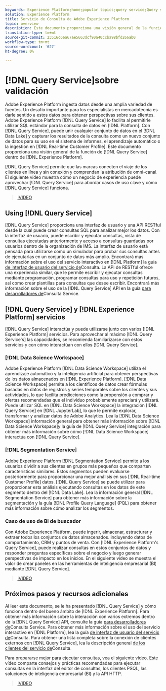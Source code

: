 ```yaml
---
keywords: Experience Platform;home;popular topics;query service;Query service;query
solution: Experience Platform
title: Servicio de Consulta de Adobe Experience Platform
topic: overview
description: Este documento proporciona una visión general de la función del servicio de Consulta dentro del Experience Platform.
translation-type: tm+mt
source-git-commit: 23516c66a67ae5663dcf90a40ccba98bfd266ab0
workflow-type: tm+mt
source-wordcount: '627'
ht-degree: 0%

---
```



# [!DNL Query Service]sobre validación

Adobe Experience Platform ingesta datos desde una amplia variedad de fuentes. Un desafío importante para los especialistas en mercadotecnia es darle sentido a estos datos para obtener perspectivas sobre sus clientes. Adobe Experience Platform [!DNL Query Service] lo facilita al permitirle utilizar SQL estándar para la consulta de datos en [!DNL Platform]. Con [!DNL Query Service], puede unir cualquier conjunto de datos en el [!DNL Data Lake] y capturar los resultados de la consulta como un nuevo conjunto de datos para su uso en el sistema de informes, el aprendizaje automático o la ingestión en [!DNL Real-time Customer Profile]. Este documento proporciona una visión general de la función de [!DNL Query Service] dentro de [!DNL Experience Platform].

[!DNL Query Service] permite que las marcas conecten el viaje de los clientes en línea y sin conexión y comprendan la atribución de omni-canal. El siguiente vídeo muestra cómo un negocio de experiencia puede aprovechar [!DNL Query Service] para abordar casos de uso clave y cómo [!DNL Query Service] funciona.

>[!VIDEO](https://video.tv.adobe.com/v/29795?quality=12&learn=on)

## Using [!DNL Query Service]

[!DNL Query Service] proporciona una interfaz de usuario y una API RESTful desde la cual puede crear consultas SQL para analizar mejor los datos. Con la interfaz de usuario, puede escribir y ejecutar consultas, vista de consultas ejecutadas anteriormente y acceso a consultas guardadas por usuarios dentro de la organización de IMS. La interfaz de usuario está pensada para utilizarse como un simulador para probar sus consultas antes de ejecutarlas en un conjunto de datos más amplio. Encontrará más información sobre el uso del servicio interactivo en [!DNL Platform] la guía [de interfaz de usuario del servicio de](ui/overview.md)Consulta. La API de RESTful ofrece una experiencia similar, que le permite escribir y ejecutar consultas mediante programación, programar consultas para uso y repetición futuros, así como crear plantillas para consultas que desee escribir. Encontrará más información sobre el uso de la [!DNL Query Service] API en la guía [para desarrolladores de](api/getting-started.md)Consulta Service.

## [!DNL Query Service] y [!DNL Experience Platform] servicios

[!DNL Query Service] interactúa y puede utilizarse junto con varios [!DNL Experience Platform] servicios. Para aprovechar al máximo [!DNL Query Service's] las capacidades, se recomienda familiarizarse con estos servicios y con cómo interactúan con ellos [!DNL Query Service].

### [!DNL Data Science Workspace]

Adobe Experience Platform [!DNL Data Science Workspace] utiliza el aprendizaje automático y la inteligencia artificial para obtener perspectivas de los datos almacenados en [!DNL Experience Platform]. [!DNL Data Science Workspace] permite a los científicos de datos crear fórmulas basadas en datos de registros y series temporales sobre los clientes y sus actividades, lo que facilita predicciones como la propensión a comprar y ofertas recomendadas que el individuo probablemente apreciará y utilizará. Puede utilizar SQL en [!DNL Data Science Workspace] la integración [!DNL Query Service] en [!DNL JupyterLab], lo que le permite explorar, transformar y analizar datos de Adobe Analytics. Lea la [!DNL Data Science Workspace] información general para obtener más información sobre [!DNL Data Science Workspace]y la guía de [!DNL Query Service] integración para obtener más información sobre cómo [!DNL Data Science Workspace] interactúa con [!DNL Query Service].

### [!DNL Segmentation Service]

Adobe Experience Platform [!DNL Segmentation Service] permite a los usuarios dividir a sus clientes en grupos más pequeños que comparten características similares. Estos segmentos pueden evaluarse posteriormente para proporcionar una mejor análisis en sus [!DNL Real-time Customer Profile] datos. [!DNL Query Service] se puede utilizar para proporcionar esta análisis ejecutando consultas en los datos de este segmento dentro del [!DNL Data Lake]. Lea la información general [!DNL Segmentation Service] para obtener más información sobre la segmentación y la guía [!DNL Profile Query Language] (PQL) para obtener más información sobre cómo analizar los segmentos.

### Caso de uso de BI de buscador

Con Adobe Experience Platform, puede ingerir, almacenar, estructurar y extraer todos los conjuntos de datos almacenados. incluyendo datos de comportamiento, CRM y puntos de venta. Con [!DNL Experience Platform's Query Service], puede realizar consultas en estos conjuntos de datos y responder preguntas específicas sobre el negocio y luego generar perspectivas de impacto en los inicios. En el siguiente vídeo se muestra el valor de crear paneles en las herramientas de inteligencia empresarial (BI) mediante [!DNL Query Service].

>[!VIDEO](https://video.tv.adobe.com/v/28981?quality=12&learn=on)

## Próximos pasos y recursos adicionales

Al leer este documento, se le ha presentado [!DNL Query Service] y cómo funciona dentro del bueno ámbito de [!DNL Experience Platform]. Para obtener más información sobre la interacción con varios extremos dentro de la [!DNL Query Service] API, consulte la guía [para desarrolladores de](api/getting-started.md)Consulta Service. Para obtener más información sobre el uso del servicio interactivo en [!DNL Platform], lea la guía [de interfaz de usuario del servicio de](ui/overview.md)Consulta. Para obtener una lista completa sobre la conexión de clientes externos con [!DNL Query Service], lea la descripción general [de los clientes del servicio de](clients/overview.md)Consulta.

Para prepararse mejor para ejecutar consultas, vea el siguiente vídeo. Este vídeo comparte consejos y prácticas recomendadas para ejecutar consultas en la interfaz del editor de consultas, los clientes PSQL, las soluciones de inteligencia empresarial (BI) y la API HTTP.

>[!VIDEO](https://video.tv.adobe.com/v/29811?quality=12&learn=on)

